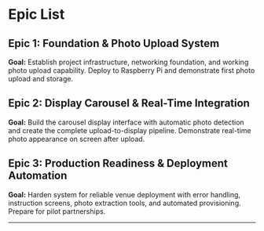 # Epic List

## Epic 1: Foundation & Photo Upload System
**Goal:** Establish project infrastructure, networking foundation, and working photo upload capability. Deploy to Raspberry Pi and demonstrate first photo upload and storage.

## Epic 2: Display Carousel & Real-Time Integration
**Goal:** Build the carousel display interface with automatic photo detection and create the complete upload-to-display pipeline. Demonstrate real-time photo appearance on screen after upload.

## Epic 3: Production Readiness & Deployment Automation
**Goal:** Harden system for reliable venue deployment with error handling, instruction screens, photo extraction tools, and automated provisioning. Prepare for pilot partnerships.

---
